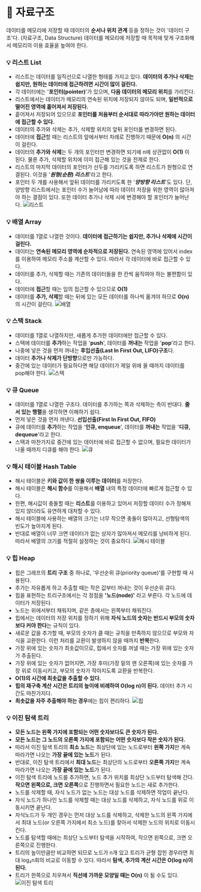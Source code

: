 # :pushpin: 자료구조
데이터를 메모리에 저장할 때 데이터의 **순서나 위치 관계** 등을 정하는 것이 '데이터 구조'다. (자료구조, Data Structure)
데이터를 메모리에 저장할 때 목적에 맞게 구조화해서 메모리의 이용 효율을 높여야 한다.

### :bulb: 리스트 List
- 리스트는 데이터를 일직선으로 나열한 형태를 가지고 있다. **데이터의 추가나 삭제는 쉽지만, 원하는 데이터에 접근하려면 시간이 많이 걸린다.**
- 각 데이터에는 '**포인터(pointer)**'가 있으며, **다음 데이터의 메모리 위치**를 가리킨다.
- 리스트에서는 데이터가 메모리의 연속된 위치에 저장되지 않아도 되며, **일반적으로 떨어진 영역에 흩어져서 저장된다.**
- 흩어져서 저장되어 있으므로 **포인터를 처음부터 순서대로 따라가야만 원하는 데이터에 접근할 수 있다.**
- 데이터의 추가와 삭제는 추가, 삭제할 위치의 앞뒤 포인터를 변경하면 된다.
- 데이터에 **접근**할 때는 리스트의 앞에서부터 차례로 진행하기 때문에 **O(n)** 의 시간이 걸린다.
- 데이터의 **추가와 삭제**는 두 개의 포인터만 변경하면 되기에 n에 상관없이 **O(1)** 이 된다. 물론 추가, 삭제할 위치에 이미 접근해 있는 것을 전제로 한다.
- 리스트의 마지막 데이터의 포인터가 선두를 가리키도록 하면 리스트가 원형으로 연결된다. 이것을 '***원형(순환) 리스트***'라고 한다.
- 포인터 두 개를 사용해서 앞뒤 데이터를 가리키도록 한 '***양방향 리스트***'도 있다. 단, 양방향 리스트에서는 포인터 수가 늘어남에 따라 데이터 저장을 위한 영역이 많아져야 하는 결점이 있다. 또한 데이터 추가나 삭제 시에 변경해야 할 포인터가 늘어난다.
![리스트](https://i.imgur.com/aztlose.jpg)

### :bulb: 배열 Array
- 데이터를 1열로 나열한 것이다. **데이터에 접근하기는 쉽지만, 추가나 삭제에 시간이 걸린다.**
- 데이터는 **연속된 메모리 영역에 순차적으로 저장된다.** 연속된 영역에 있어서 index를 이용하여 메모리 주소를 계산할 수 있다. 따라서 각 데이터에 바로 접근할 수 있다.
- 데이터를 추가, 삭제할 때는 기존의 데이터들을 한 칸씩 움직여야 하는 불편함이 있다.
- 데이터에 **접근**할 때는 임의 접근할 수 있으므로 **O(1)** 
- 데이터를 **추가, 삭제**할 때는 뒤에 있는 모든 데이터를 하나씩 옮겨야 하므로 **O(n)** 의 시간이 걸린다.
![배열](https://i.imgur.com/B1QmKvi.jpg)

### :bulb: 스택 Stack
- 데이터를 1열로 나열하지만, 새롭게 추가한 데이터에만 접근할 수 있다.
- 스택에 데이터를 **추가**하는 작업을 '**push**', 데이터를 **꺼내는** 작업을 '**pop**'라고 한다.
- 나중에 넣은 것을 먼저 꺼내는 **후입선출(Last In First Out, LIFO)구조**다.
- 데이터 **추가나 삭제가 단방향**으로만 가능하다.
- 중간에 있는 데이터가 필요하다면 해당 데이터가 제일 위에 올 때까지 데이터를 pop해야 한다.
![스택](https://i.imgur.com/ie1VfDM.jpg)

### :bulb: 큐 Queue
- 데이터를 1열로 나열한 구조다. 데이터를 추가하는 쪽과 삭제하는 측이 반대다. **줄 서 있는 행렬**을 생각하면 이해하기 쉽다. 
- 먼저 넣은 것을 먼저 꺼낸다. **선입선출(First In First Out, FIFO)**
- 큐에 데이터를 **추가**하는 작업을 '**인큐, enqueue**', 데이터를 **꺼내는** 작업을 '**디큐, dequeue**'라고 한다.
- 스택과 마찬가지로 중간에 있는 데이터에 바로 접근할 수 없으며, 필요한 데이터가 나올 때까지 디큐를 해야 한다.
![큐](https://i.imgur.com/1J6q9Pk.jpg)

### :bulb: 해시 테이블 Hash Table
- 해시 테이블은 **키와 값이 한 쌍을 이루는 데이터**를 저장한다.
- 해시 테이블은 **해시 함수**를 이용해서 **배열** 내의 특정 데이터에 빠르게 접근할 수 있다.
- 한편, 해시값이 충돌할 때는 **리스트**를 이용하고 있어서 저장할 데이터 수가 정해져 있지 않더라도 유연하게 대처할 수 있다.
- 해시 테이블에 사용하는 배열의 크기는 너무 작으면 충돌이 많아지고, 선형탐색의 빈도가 높아지게 된다.
- 반대로 배열이 너무 크면 데이터가 없는 상자가 많아져서 메모리를 낭비하게 된다. 따라서 배열의 크기를 적절히 설정하는 것이 중요하다.
![해시 테이블](https://i.imgur.com/oH8blZl.jpg)

### :bulb: 힙 Heap
- 힙은 그래프의 **트리 구조** 중 하나로, '우선순위 큐(priority queue)'를 구현할 때 사용된다.
- 추가는 자유롭게 하고 추출할 때는 작은 값부터 꺼내는 것이 우선순위 큐다.
- 힙을 표현하는 트리구조에서는 각 정점을 **'노드(node)'** 라고 부른다. 각 노드에 데이터가 저장된다.
- 노드는 위에서부터 채워지며, 같은 층에서는 왼쪽부터 채워진다.
- 힙에서는 데이터의 저장 위치를 정하기 위해 **자식 노드의 숫자는 반드시 부모의 숫자보다 커야 한다**는 규칙이 있다.
- 새로운 값을 추가할 때, 부모의 숫자가 클 때는 규칙을 만족하지 않으므로 부모와 자식을 교환한다. 이런 처리를 교환이 발생하지 않을 때까지 **반복**한다.
- 가장 위에 있는 숫자가 최솟값이므로, 힙에서 숫자를 꺼낼 때는 가장 위에 있는 숫자가 추출된다.
- 가장 위에 있는 숫자가 없어지면, 가장 후미(가장 밑의 맨 오른쪽)에 있는 숫자를 가장 위로 이동시키고, 부모의 숫자가 작아지도록 교환을 반복한다.
- **O(1)의 시간에 최솟값을 추출할 수 있다.**
- **힙의 재구축 계산 시간은 트리의 높이에 비례하여 O(log n)이 된다.** 데이터 추가 시간도 마찬가지다.
- **최솟값을 자주 추출해야 하는 경우**에는 힙이 편리하다.
![힙](https://i.imgur.com/w4w7Rsd.jpg)

### :bulb: 이진 탐색 트리
- **모든 노드는 왼쪽 가지에 포함되는 어떤 숫자보다도 큰 숫자가 된다.**
- **모든 노드는 그 노드의 오른쪽 가지에 포함되는 어떤 숫자보다 작은 숫자가 된다.**
- 따라서 이진 탐색 트리의 **최소 노드**는 최상단에 있는 노드로부터 **왼쪽 가지**만 계속 따라가면 나오는 **가장 끝에 있는 노드**가 된다.
- 반대로, 이진 탐색 트리에서 **최대 노드**는 최상단의 노드로부터 **오른쪽 가지**만 계속 따라가면 나오는 **가장 끝에 있는 노드**가 된다.
- 이진 탐색 트리에 노드를 추가하면, 노드 추가 위치를 최상단 노드부터 탐색해 간다. **작으면 왼쪽으로, 크면 오른쪽**으로 진행하면서 필요한 노드는 새로 추가한다.
- 노드를 삭제할 때, 자식 노드가 없는 노드는 대상 노드를 삭제하면 작업이 끝난다.
- 자식 노드가 하나인 노드를 삭제할 때는 대상 노드를 삭제하고, 자식 노드를 위로 이동시키면 끝난다.
- 자식노드가 두 개인 경우는 먼저 대상 노드를 삭제하고, 삭제한 노드의 왼쪽 가지에서 최대 노드(or 오른쪽 가지에서 최소 노드)를 찾아서 삭제한 노드의 위치로 이동시킨다.
- 노드를 탐색할 때에는 최상단 노드부터 탐색을 시작하여, 작으면 왼쪽으로, 크면 오른쪽으로 진행한다.
- 트리의 높이만큼만 비교하면 되므로 노드가 n개 있고 트리가 균형 잡힌 경우라면 최대 log₂n회의 비교로 이동할 수 있다. 따라서 **탐색, 추가의 계산 시간은 O(log n)이 된다.**
- 트리가 한쪽으로 치우쳐서 **직선에 가까운 모양일 때는 O(n)** 이 될 수도 있다.
![이진 탐색 트리](https://i.imgur.com/hv19UAq.jpg)